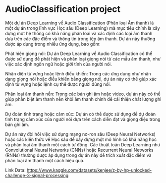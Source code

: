 # AudioClassification project
Một dự án Deep Learning về Audio Classification (Phân loại Âm thanh) là một dự án trong lĩnh vực Học sâu (Deep Learning) mà mục tiêu chính là xây dựng một hệ thống có khả năng phân loại và xác định các loại âm thanh dựa trên các đặc điểm và thông tin trong tệp âm thanh. Dự án này thường được áp dụng trong nhiều ứng dụng, bao gồm:

Phát hiện giọng nói: Dự án Deep Learning về Audio Classification có thể được sử dụng để phát hiện và phân loại giọng nói từ các mẫu âm thanh, như việc xác định ngôn ngữ hoặc giới tính của người nói.

Nhận diện từ vựng hoặc lệnh điều khiển: Trong các ứng dụng như nhận dạng giọng nói hoặc điều khiển bằng giọng nói, dự án này có thể giúp xác định từ vựng hoặc lệnh cụ thể được người dùng nói.

Phân loại âm thanh nền: Trong các bản ghi âm hoặc video, dự án này có thể giúp phân biệt âm thanh nền khỏi âm thanh chính để cải thiện chất lượng ghi âm.

Dự đoán tình trạng hoặc cảm xúc: Dự án có thể được sử dụng để dự đoán tình trạng cảm xúc của người nói dựa trên cách diễn đạt và giọng điệu trong bản ghi âm.

Dự án này đòi hỏi việc sử dụng mạng nơ-ron sâu (Deep Neural Networks) hoặc các kiến thức về Học sâu để xây dựng một mô hình có khả năng học và phân loại âm thanh một cách tự động. Các thuật toán Deep Learning như Convolutional Neural Networks (CNNs) hoặc Recurrent Neural Networks (RNNs) thường được áp dụng trong dự án này để trích xuất đặc điểm và phân loại âm thanh một cách hiệu quả.


Link Data: https://www.kaggle.com/datasets/kenjee/z-by-hp-unlocked-challenge-3-signal-processing


